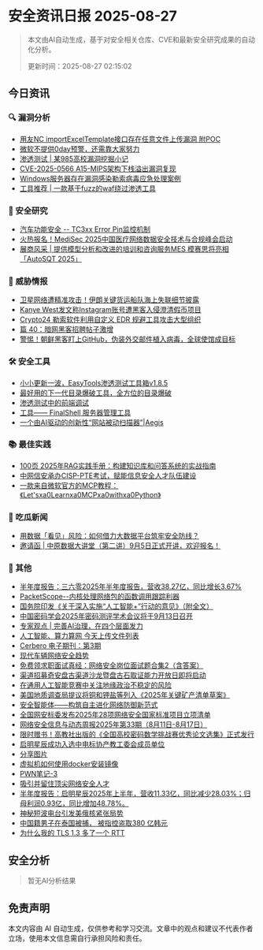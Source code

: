 
# 安全资讯日报 2025-08-27

> 本文由AI自动生成，基于对安全相关仓库、CVE和最新安全研究成果的自动化分析。
> 
> 更新时间：2025-08-27 02:15:02

<!-- more -->

## 今日资讯

### 🔍 漏洞分析

* [用友NC importExcelTemplate接口存在任意文件上传漏洞 附POC](https://mp.weixin.qq.com/s?__biz=MzIxMjEzMDkyMA==&mid=2247488973&idx=1&sn=8525b9fb1757aea6b0df6a8580a7bb21)
* [微软不提供0day预警，还需靠大家努力](https://mp.weixin.qq.com/s?__biz=Mzg3NzUyMTM0NA==&mid=2247488247&idx=1&sn=111f0b37a0f621469695ac997a8e78ee)
* [渗透测试 | 某985高校漏洞挖掘小记](https://mp.weixin.qq.com/s?__biz=Mzg4NDkwMDAyMQ==&mid=2247487746&idx=1&sn=a8cc415725491eaab4845dcb200663ea)
* [CVE-2025-0566 A15-MIPS架构下栈溢出漏洞复现](https://mp.weixin.qq.com/s?__biz=MzU2NDY2OTU4Nw==&mid=2247523252&idx=1&sn=3a661a52edeae045ffe5778976140f4a)
* [Windows服务器存在漏洞感染勒索病毒应急处理案例](https://mp.weixin.qq.com/s?__biz=Mzk0NTc2MTMxNQ==&mid=2247484277&idx=1&sn=3854df5ff3a5cb731b0afe531b07692c)
* [工具推荐 | 一款基于fuzz的waf绕过渗透工具](https://mp.weixin.qq.com/s?__biz=MzkwNjczOTQwOA==&mid=2247495736&idx=1&sn=11b435cfc9a8522102020d46dbc50bbb)

### 🔬 安全研究

* [汽车功能安全 -- TC3xx Error Pin监控机制](https://mp.weixin.qq.com/s?__biz=MzIzOTc2OTAxMg==&mid=2247558850&idx=1&sn=c47c32bf5a940f6450d208bbc8775b3f)
* [火热报名！MediSec 2025中国医疗网络数据安全技术与合规峰会启动](https://mp.weixin.qq.com/s?__biz=MzIzOTc2OTAxMg==&mid=2247558850&idx=2&sn=ce6a966a21c36a771e27a5e824d06fb1)
* [展商风采 | 提供模型分析和改进的培训和咨询服务MES 模赛思将亮相「AutoSQT 2025」](https://mp.weixin.qq.com/s?__biz=MzIzOTc2OTAxMg==&mid=2247558850&idx=4&sn=5116810bf9619dc35084abbab724f2d8)

### 🎯 威胁情报

* [卫星网络遭精准攻击！伊朗关键货运船队海上失联细节披露](https://mp.weixin.qq.com/s?__biz=MzI5NTM4OTQ5Mg==&mid=2247637090&idx=4&sn=a81ec3ef1425f4108e5730eb9c96c529)
* [Kanye West发文称Instagram账号遭黑客入侵澄清假币项目](https://mp.weixin.qq.com/s?__biz=Mzg4NzgzMjUzOA==&mid=2247486027&idx=1&sn=90fa8e2cf15c775ec64c349bbd56fb99)
* [Crypto24 勒索软件利用自定义 EDR 规避工具攻击大型组织](https://mp.weixin.qq.com/s?__biz=Mzg3ODY0NTczMA==&mid=2247493419&idx=1&sn=4419b13e20231dc4eb4d6035ce8877ca)
* [篇 40：暗网黑客招聘帖子激增](https://mp.weixin.qq.com/s?__biz=MzkzNDIzNDUxOQ==&mid=2247502185&idx=3&sn=2efeee8b54d1fbe78ad3b5f246893faa)
* [警惕！朝鲜黑客盯上GitHub，伪装外交邮件植入病毒，全球使馆成目标](https://mp.weixin.qq.com/s?__biz=Mzg3OTYxODQxNg==&mid=2247486634&idx=1&sn=0d2d8afdd9421449dcc83210d98e2a67)

### 🛠️ 安全工具

* [小小更新一波，EasyTools渗透测试工具箱v1.8.5](https://mp.weixin.qq.com/s?__biz=MzkxNDYxMTc0Mg==&mid=2247484517&idx=1&sn=bf133ae474996c154eebb559e89aec73)
* [最好用的下一代目录爆破工具，全方位的目录爆破](https://mp.weixin.qq.com/s?__biz=Mzg2Nzk0NjA4Mg==&mid=2247505097&idx=1&sn=8a35295c54d11bb0c1e7260f564b260a)
* [渗透测试中的前端调试](https://mp.weixin.qq.com/s?__biz=MzkxNTIwNTkyNg==&mid=2247556141&idx=1&sn=3459c860227b17965ca3d973b35f465b)
* [工具—— FinalShell 服务器管理工具](https://mp.weixin.qq.com/s?__biz=MzkyOTQ4NTc3Nw==&mid=2247485692&idx=1&sn=a9e9cd5c20a96960b31bdb50589708b0)
* [一个由AI驱动的创新性“网站被动扫描器”|Aegis](https://mp.weixin.qq.com/s?__biz=Mzg3ODE2MjkxMQ==&mid=2247494087&idx=1&sn=7608655e5055531de3904af086533874)

### 📚 最佳实践

* [100页 2025年RAG实践手册：构建知识库和问答系统的实战指南](https://mp.weixin.qq.com/s?__biz=MjM5OTk4MDE2MA==&mid=2655290156&idx=1&sn=868781659e8a250fdf7e4368e22c4bbb)
* [中网信安承办CISP-PTE考试，赋能信息安全人才队伍建设](https://mp.weixin.qq.com/s?__biz=MzA3Nzk3NTA4Nw==&mid=2247517663&idx=1&sn=b742f0ee054f0f7e784040e35760fafa)
* [一款来自微软官方的MCP教程：《Let\'sxa0Learnxa0MCPxa0withxa0Python》](https://mp.weixin.qq.com/s?__biz=Mzg5NzA5MzIxMA==&mid=2247484791&idx=1&sn=e7ae1daae2b8d9c3c861fcd0794f6782)

### 🍉 吃瓜新闻

* [用数据「看见」风险：如何借力大数据平台筑牢安全防线？](https://mp.weixin.qq.com/s?__biz=Mzg3NTUzOTg3NA==&mid=2247516251&idx=1&sn=e6268bfcb3347acc9ce656e872d2c59d)
* [邀请函 | 中原数据大讲堂（第二讲）9月5日正式开讲，欢迎报名！](https://mp.weixin.qq.com/s?__biz=MjM5NjA2NzY3NA==&mid=2448689975&idx=1&sn=0fbb4fd49da7d15213b8065fd89a02ae)

### 📌 其他

* [半年度报告：三六零2025年半年度报告，营收38.27亿，同比增长3.67%](https://mp.weixin.qq.com/s?__biz=MzUzNjkxODE5MA==&mid=2247493292&idx=1&sn=778145fc6ddfc8b5670526f8c7f06621)
* [PacketScope--内核处理网络包的函数调用跟踪利器](https://mp.weixin.qq.com/s?__biz=MzUyMDM0OTY5NA==&mid=2247485171&idx=1&sn=aef2ee2db96cd057956efd9b5eed7e14)
* [国务院印发《关于深入实施“人工智能+”行动的意见》（附全文）](https://mp.weixin.qq.com/s?__biz=MzI5NTM4OTQ5Mg==&mid=2247637090&idx=1&sn=20df927c278ab822c58d8b74f68ab082)
* [中国密码学会2025年密码测评学术会议将于9月13日召开](https://mp.weixin.qq.com/s?__biz=MzI5NTM4OTQ5Mg==&mid=2247637090&idx=2&sn=8545a33a0510bed7dd80a8a219959d0e)
* [专家观点 | 完善AI治理，在四个层面发力](https://mp.weixin.qq.com/s?__biz=MzI5NTM4OTQ5Mg==&mid=2247637090&idx=3&sn=a6a8c503eb56ad51585c727e8f1af50e)
* [人工智能、算力算网 今天上传文件列表](https://mp.weixin.qq.com/s?__biz=MjM5OTk4MDE2MA==&mid=2655290156&idx=2&sn=7a9be4033641ad36d4962f708613e59f)
* [Cerbero 电子期刊：第3期](https://mp.weixin.qq.com/s?__biz=MzkzMzMyOTc5OQ==&mid=2247484280&idx=1&sn=884dc5a1010772484c900dfbf3902b7a)
* [现代车辆网络安全趋势](https://mp.weixin.qq.com/s?__biz=MzIzOTc2OTAxMg==&mid=2247558850&idx=3&sn=a2a204d9c277ad520469de9a11215fc5)
* [免费领求职面试真经：网络安全岗位面试题合集2（含答案）](https://mp.weixin.qq.com/s?__biz=MzkxNTIwNTkyNg==&mid=2247556141&idx=2&sn=4e739b077a7d3c3781734c15f65e1841)
* [渠道招募奇安盘古渠道沙龙暨盘古石取证能力开放日即将启动](https://mp.weixin.qq.com/s?__biz=Mzg3MjE1NjQ0NA==&mid=2247514698&idx=1&sn=783d3f63cbb30c726746358cc9050f41)
* [在通用人工智能竞赛中关注地缘政治不稳定的风险](https://mp.weixin.qq.com/s?__biz=MzI1OTExNDY1NQ==&mid=2651621677&idx=1&sn=ddb811cb2778ddb187fa3a29219ac288)
* [美国地质调查局提议将铜和钾盐等列入《2025年关键矿产清单草案》](https://mp.weixin.qq.com/s?__biz=MzI1OTExNDY1NQ==&mid=2651621677&idx=2&sn=9556f8d4c16b0e5dff8776bdf8c05f4c)
* [安全智能体——构筑自主进化网络防御新范式](https://mp.weixin.qq.com/s?__biz=MjM5MzMwMDU5NQ==&mid=2649174268&idx=1&sn=3290a9f85e35f536f8cc114ad3a25577)
* [全国网安标委发布2025年28项网络安全国家标准项目立项清单](https://mp.weixin.qq.com/s?__biz=MjM5MzMwMDU5NQ==&mid=2649174268&idx=2&sn=a18e7ffe662a8f08486b51e0f2a5b5b5)
* [网络安全信息与动态周报2025年第33期（8月11日-8月17日）](https://mp.weixin.qq.com/s?__biz=MjM5NzU4NjkyMw==&mid=2650748806&idx=1&sn=7c77659cb55ad20c5216ec5484ed793e)
* [限时赠书！高教社出版的《全国高校密码数学挑战赛优秀论文选集》正式发行](https://mp.weixin.qq.com/s?__biz=MzA3OTMxNTcxNA==&mid=2650973877&idx=1&sn=2eb321065d7b69c6b66fc38e907c451b)
* [启明星辰成功入选中电标协产教工委会成员单位](https://mp.weixin.qq.com/s?__biz=MzUzNDg0NTc1NA==&mid=2247511043&idx=1&sn=ecbea93c0490c5bcdaae3160bd3b92ed)
* [分享图片](https://mp.weixin.qq.com/s?__biz=MzI3Njc1MjcxMg==&mid=2247496195&idx=1&sn=6c0bc22913114f54d2720173d1b3d809)
* [虚拟机如何使用docker安装镜像](https://mp.weixin.qq.com/s?__biz=Mzg5NjUxOTM3Mg==&mid=2247490454&idx=1&sn=4ca882c4894fbb1ba177ff50db07f13e)
* [PWN笔记-3](https://mp.weixin.qq.com/s?__biz=MjM5Mzc4MzUzMQ==&mid=2650261884&idx=1&sn=62b6a62ba72093a01410349a4875a5e9)
* [吸引并留住顶尖网络安全人才](https://mp.weixin.qq.com/s?__biz=MzA5MzU5MzQzMA==&mid=2652117774&idx=1&sn=334ddb3cd5fee15d933d4d58b5afb198)
* [半年度报告：启明星辰2025年上半年，营收11.33亿，同比减少28.03%；归母利润0.93亿，同比增加48.78%。](https://mp.weixin.qq.com/s?__biz=MzUzNjkxODE5MA==&mid=2247493283&idx=1&sn=46e22fc5546e3af094714ac4b81123b2)
* [神秘短波电台引发美俄核紧张局势](https://mp.weixin.qq.com/s?__biz=MzkzNDIzNDUxOQ==&mid=2247502185&idx=1&sn=a3b9e070f4745bd5348ef9cbcd401d93)
* [中国籍男子在泰国被捕， 被指控盗取380 亿韩元](https://mp.weixin.qq.com/s?__biz=MzkzNDIzNDUxOQ==&mid=2247502185&idx=2&sn=a9034b248cdc80fe8925df5cfbe64b63)
* [为什么我的 TLS 1.3 多了一个 RTT](https://mp.weixin.qq.com/s?__biz=Mzg3Njc0NTgwMg==&mid=2247503399&idx=1&sn=486abeda98f6d2faf2150b006ff6b94b)

## 安全分析

> 暂无AI分析结果



## 免责声明
本文内容由 AI 自动生成，仅供参考和学习交流。文章中的观点和建议不代表作者立场，使用本文信息需自行承担风险和责任。
